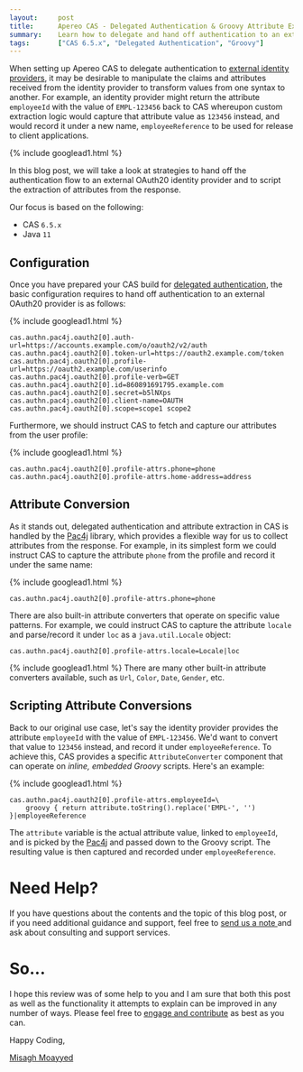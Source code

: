```yaml
---
layout:     post
title:      Apereo CAS - Delegated Authentication & Groovy Attribute Extraction
summary:    Learn how to delegate and hand off authentication to an external OAuth20-capable identity provider, and script the extraction of attributes from the identity provider response using Groovy.
tags:       ["CAS 6.5.x", "Delegated Authentication", "Groovy"]
---
```


When setting up Apereo CAS to delegate authentication to [external identity providers][delegation], it may be desirable to manipulate the claims and attributes received from the identity provider to transform values from one syntax to another. For example, an identity provider might return the attribute `employeeId` with the value of `EMPL-123456` back to CAS whereupon custom extraction logic would capture that attribute value as `123456` instead, and would record it under a new name, `employeeReference` to be used for release to client applications.

{% include googlead1.html  %}

In this blog post, we will take a look at strategies to hand off the authentication flow to an external OAuth20 identity provider and to script the extraction of attributes from the response. 

Our focus is based on the following:

- CAS `6.5.x`
- Java `11`

## Configuration

Once you have prepared your CAS build for [delegated authentication][delegation], the basic configuration requires to hand off authentication to an external OAuth20 provider is as follows:

{% include googlead1.html  %}

```
cas.authn.pac4j.oauth2[0].auth-url=https://accounts.example.com/o/oauth2/v2/auth
cas.authn.pac4j.oauth2[0].token-url=https://oauth2.example.com/token
cas.authn.pac4j.oauth2[0].profile-url=https://oauth2.example.com/userinfo
cas.authn.pac4j.oauth2[0].profile-verb=GET
cas.authn.pac4j.oauth2[0].id=860891691795.example.com
cas.authn.pac4j.oauth2[0].secret=b5lNXps
cas.authn.pac4j.oauth2[0].client-name=OAUTH
cas.authn.pac4j.oauth2[0].scope=scope1 scope2
```

Furthermore, we should instruct CAS to fetch and capture our attributes from the user profile:

{% include googlead1.html  %}
```
cas.authn.pac4j.oauth2[0].profile-attrs.phone=phone
cas.authn.pac4j.oauth2[0].profile-attrs.home-address=address
```

## Attribute Conversion

As it stands out, delegated authentication and attribute extraction in CAS is handled by the [Pac4j][pac4j] library, which provides a flexible way for us to collect attributes from the response. For example, in its simplest form we could instruct CAS to capture the attribute `phone` from the profile and record it under the same name:

{% include googlead1.html  %}

```
cas.authn.pac4j.oauth2[0].profile-attrs.phone=phone
```

There are also built-in attribute converters that operate on specific value patterns. For example, we could instruct CAS to capture the attribute `locale` and parse/record it under `loc` as a `java.util.Locale` object:

```
cas.authn.pac4j.oauth2[0].profile-attrs.locale=Locale|loc
```
{% include googlead1.html  %}
There are many other built-in attribute converters available, such as `Url`, `Color`, `Date`, `Gender`, etc.

## Scripting Attribute Conversions

Back to our original use case, let's say the identity provider provides the attribute `employeeId` with the value of `EMPL-123456`. We'd want to convert that value to `123456` instead, and record it under `employeeReference`. To achieve this, CAS provides a specific `AttributeConverter` component that can operate on *inline, embedded Groovy* scripts. Here's an example:

{% include googlead1.html  %}

```
cas.authn.pac4j.oauth2[0].profile-attrs.employeeId=\
    groovy { return attribute.toString().replace('EMPL-', '') }|employeeReference
```

The `attribute` variable is the actual attribute value, linked to `employeeId`, and is picked by the [Pac4j][pac4j] and passed down to the Groovy script. The resulting value is then captured and recorded under `employeeReference`.

# Need Help?

If you have questions about the contents and the topic of this blog post, or if you need additional guidance and support, feel free to [send us a note ](/#contact-section-header) and ask about consulting and support services.

# So...

I hope this review was of some help to you and I am sure that both this post as well as the functionality it attempts to explain can be improved in any number of ways. Please feel free to [engage and contribute][contribguide] as best as you can.

Happy Coding,

[Misagh Moayyed](https://fawnoos.com)

[pac4j]: https://github.com/pac4j/pac4j
[delegation]: https://apereo.github.io/cas/6.5.x/integration/Delegate-Authentication.html
[contribguide]: https://apereo.github.io/cas/developer/Contributor-Guidelines.html